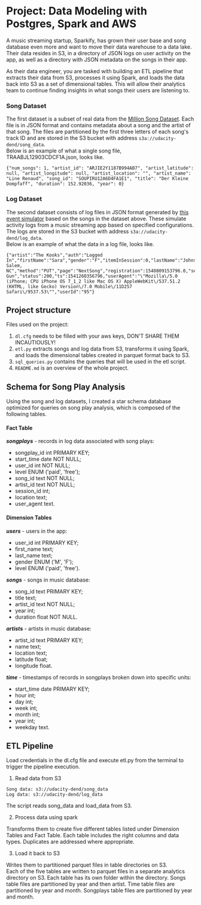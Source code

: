 # Project: Data Modeling with Postgres, Spark and AWS

A music streaming startup, Sparkify, has grown their user base and song database even more and want to move their data warehouse to a data lake. Their data resides in S3, in a directory of JSON logs on user activity on the app, as well as a directory with JSON metadata on the songs in their app.

As their data engineer, you are tasked with building an ETL pipeline that extracts their data from S3, processes it using Spark, and loads the data back into S3 as a set of dimensional tables. This will allow their analytics team to continue finding insights in what songs their users are listening to.

### Song Dataset

The first dataset is a subset of real data from the [Million Song Dataset](https://labrosa.ee.columbia.edu/millionsong/). Each file is in JSON format and contains metadata about a song and the artist of that song. The files are partitioned by the first three letters of each song's track ID and are stored in the 
S3 bucket with address `s3a://udacity-dend/song_data`.  
Below is an example of what a single song file, TRAABJL12903CDCF1A.json, looks like.

```
{"num_songs": 1, "artist_id": "ARJIE2Y1187B994AB7", "artist_latitude": null, "artist_longitude": null, "artist_location": "", "artist_name": "Line Renaud", "song_id": "SOUPIRU12A6D4FA1E1", "title": "Der Kleine Dompfaff", "duration": 152.92036, "year": 0}
```

### Log Dataset

The second dataset consists of log files in JSON format generated by [this event simulator](https://github.com/Interana/eventsim) based on the songs in the dataset above. These simulate activity logs from a music streaming app based on specified configurations.  
The logs are stored in the S3 bucket with address `s3a://udacity-dend/log_data`.  
Below is an example of what the data in a log file, looks like.
```
{"artist":"The Kooks","auth":"Logged In","firstName":"Sara","gender":"F","itemInSession":0,"lastName":"Johnson","length":132.25751,"level":"paid","location":"Winston-Salem, NC","method":"PUT","page":"NextSong","registration":1540809153796.0,"sessionId":152,"song":"Eddie's Gun","status":200,"ts":1541260356796,"userAgent":"\"Mozilla\/5.0 (iPhone; CPU iPhone OS 7_1_2 like Mac OS X) AppleWebKit\/537.51.2 (KHTML, like Gecko) Version\/7.0 Mobile\/11D257 Safari\/9537.53\"","userId":"95"}
```

## Project structure

Files used on the project:

1. `dl.cfg` needs to be filled with your aws keys, DON'T SHARE THEM INCAUTIOUSLY!
1. `etl.py` extracts songs and log data from S3, transforms it using Spark, and loads the dimensional tables created in parquet format back to S3.
1. `sql_queries.py` contains the queries that will be used in the etl script.
1. `README.md` is an overview of the whole project.

## Schema for Song Play Analysis

Using the song and log datasets, I created a star schema database optimized for queries on song play analysis, which is composed of the following tables.

#### Fact Table

***songplays*** - records in log data associated with song plays:
- songplay_id int PRIMARY KEY;
- start_time date NOT NULL;
- user_id int NOT NULL;
- level ENUM ('paid', 'free');
- song_id text NOT NULL;
- artist_id text NOT NULL;
- session_id int;
- location text;
- user_agent text.

#### Dimension Tables

***users*** - users in the app:
- user_id int PRIMARY KEY;
- first_name text;
- last_name text;
- gender ENUM ('M', 'F');
- level ENUM ('paid', 'free').

***songs*** - songs in music database:
- song_id text PRIMARY KEY;
- title text;
- artist_id text NOT NULL;
- year int;
- duration float NOT NULL.

***artists*** - artists in music database:
- artist_id text PRIMARY KEY;
- name text;
- location text;
- latitude float;
- longitude float.

***time*** - timestamps of records in songplays broken down into specific units:
- start_time date PRIMARY KEY;
- hour int;
- day int;
- week int;
- month int;
- year int;
- weekday text.

## ETL Pipeline

Load credentials in the dl.cfg file and execute etl.py from the terminal to trigger the pipeline execution.

1. Read data from S3
```
Song data: s3://udacity-dend/song_data
Log data: s3://udacity-dend/log_data
```
The script reads song_data and load_data from S3.

2. Process data using spark

Transforms them to create five different tables listed under Dimension Tables and Fact Table. Each table includes the right columns and data types. Duplicates are addressed where appropriate.

3. Load it back to S3

Writes them to partitioned parquet files in table directories on S3.  
Each of the five tables are written to parquet files in a separate analytics directory on S3. Each table has its own folder within the directory. Songs table files are partitioned by year and then artist. Time table files are partitioned by year and month. Songplays table files are partitioned by year and month.